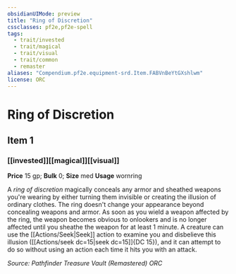 ```yaml
---
obsidianUIMode: preview
title: "Ring of Discretion"
cssclasses: pf2e,pf2e-spell
tags:
  - trait/invested
  - trait/magical
  - trait/visual
  - trait/common
  - remaster
aliases: "Compendium.pf2e.equipment-srd.Item.FABVnBeYtGXshlwm"
license: ORC
---
```

# Ring of Discretion
## Item 1
### [[invested]][[magical]][[visual]]


**Price** 15 gp; 
**Bulk** 0; **Size** med
**Usage** wornring

A _ring of discretion_ magically conceals any armor and sheathed weapons you're wearing by either turning them invisible or creating the illusion of ordinary clothes. The ring doesn't change your appearance beyond concealing weapons and armor. As soon as you wield a weapon affected by the ring, the weapon becomes obvious to onlookers and is no longer affected until you sheathe the weapon for at least 1 minute. A creature can use the [[Actions/Seek|Seek]] action to examine you and disbelieve this illusion ([[Actions/seek dc=15|seek dc=15]]{DC 15}), and it can attempt to do so without using an action each time it hits you with an attack.

*Source: Pathfinder Treasure Vault (Remastered)*
*ORC*